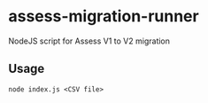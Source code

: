 # assess-migration-runner
NodeJS script for Assess V1 to V2 migration
## Usage
`node index.js <CSV file>`
